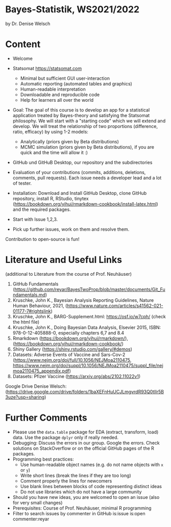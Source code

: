 # Bayes-Statistik, WS2021/2022
by Dr. Denise Welsch

# Content 
-	Welcome
-	Statsomat https://statsomat.com 
    -	Minimal but sufficient GUI user-interaction 
    -	Automatic reporting (automated tables and graphics) 
    -	Human-readable interpretation 
    -	Downloadable and reproducible code
    -	Help for learners all over the world 

-	Goal: The goal of this course is to develop an app for a statistical application treated by Bayes-theory and satisfying the Statsomat philosophy. We will start with a "starting code" which we will extend and develop. We will treat the relationship of two proportions (difference, ratio, efficacy) by using 1-2 models: 
    -  Analytically (priors given by Beta distributions)
    -  MCMC simulation (priors given by Beta distributions), if you are quick and the time will allow it :) 

-	GitHub und GitHuB Desktop, our repository and the subdirectories 

-	Evaluation of your contributions (commits, additions, deletions, comments, pull requests). Each issue needs a developer lead and a lot of tester. 

-	Installation: Download and Install GitHub Desktop, clone GitHub repository, install R, RStudio, tinytex (https://bookdown.org/yihui/rmarkdown-cookbook/install-latex.html) and the required packages. 

- Start with Issue 1,2,3. 

- Pick up further issues, work on them and resolve them. 

Contribution to open-source is fun! 

# Literature and Useful Links 
(additional to Literature from the course of Prof. Neuhäuser) 

1. GitHub Fundamentals (https://github.com/reyar/BayesTwoProp/blob/master/documents/Git_Fundamentals.md)
2. Kruschke, John K., Bayesian Analysis Reporting Guidelines, Nature Human Behaviour, 2021,  (https://www.nature.com/articles/s41562-021-01177-7#rightslink)
3. Kruschke, John K., BARG-Supplement.html: https://osf.io/w7cph/ (check the html file)
4. Kruschke, John K., Doing Bayesian Data Analysis, Elsevier 2015, ISBN: 978-0-12-405888-0, especially chapters 6,7 and 8.4
5. Rmarkdown (https://bookdown.org/yihui/rmarkdown/), (https://bookdown.org/yihui/rmarkdown-cookbook/)
6. Shiny Gallery (https://shiny.rstudio.com/gallery/#demos)
7. Datasets: Adverse Events of Vaccine and Sars-Cov-2 (https://www.nejm.org/doi/full/10.1056/NEJMoa2110475, https://www.nejm.org/doi/suppl/10.1056/NEJMoa2110475/suppl_file/nejmoa2110475_appendix.pdf)
8. Datasets: Pfizer Vaccine (https://arxiv.org/abs/2102.11022v1)

Google Drive Denise Welsch: (https://drive.google.com/drive/folders/1baXEFnHuUCJLmgvrdR93Q0tlIr5B3uze?usp=sharing) 


# Further Comments
-	Please use the `data.table` package for EDA (extract, transform, load) data. Use the package `dplyr` only if really needed.
-	Debugging: Discuss the errors in our group. Google the errors. Check solutions on StackOverflow or on the official GitHub pages of the R packages. 
-	Programming best practices:
    - Use human-readable object names (e.g. do not name objects with `x` or `y`) 
    - Write short lines (break the lines if they are too long)
    - Comment properly the lines for newcomers 
    - Use blank lines between blocks of code representing distinct ideas
    - Do not use libraries which do not have a large community  
-   Should you have new ideas, you are welcomed to open an issue (also for very small changes) 
-	Prerequisites: Course of Prof. Neuhäuser, minimal R programming 
-	Filter to search issues by commenter in GitHub is:issue is:open commenter:reyar 


